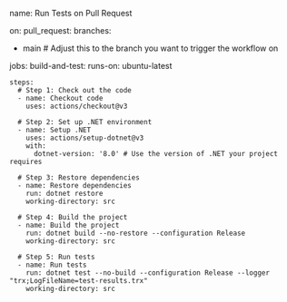 name: Run Tests on Pull Request

on:
pull_request:
branches:
- main  # Adjust this to the branch you want to trigger the workflow on

jobs:
build-and-test:
runs-on: ubuntu-latest

    steps:
      # Step 1: Check out the code
      - name: Checkout code
        uses: actions/checkout@v3

      # Step 2: Set up .NET environment
      - name: Setup .NET
        uses: actions/setup-dotnet@v3
        with:
          dotnet-version: '8.0' # Use the version of .NET your project requires

      # Step 3: Restore dependencies
      - name: Restore dependencies
        run: dotnet restore
        working-directory: src

      # Step 4: Build the project
      - name: Build the project
        run: dotnet build --no-restore --configuration Release
        working-directory: src

      # Step 5: Run tests
      - name: Run tests
        run: dotnet test --no-build --configuration Release --logger "trx;LogFileName=test-results.trx"
        working-directory: src